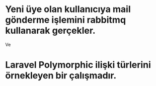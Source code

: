 # Yeni üye olan kullanıcıya mail gönderme işlemini rabbitmq kullanarak gerçekler.
Ve 
# Laravel Polymorphic ilişki türlerini örnekleyen bir çalışmadır.

